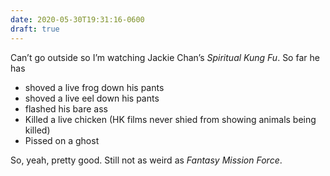 ```yaml
---
date: 2020-05-30T19:31:16-0600
draft: true
---
```




Can’t go outside so I’m watching Jackie Chan’s _Spiritual Kung Fu_. So far he has

*   shoved a live frog down his pants
*   shoved a live eel down his pants
*   flashed his bare ass
*   Killed a live chicken (HK films never shied from showing animals being killed)
*   Pissed on a ghost

So, yeah, pretty good. Still not as weird as _Fantasy Mission Force_.



